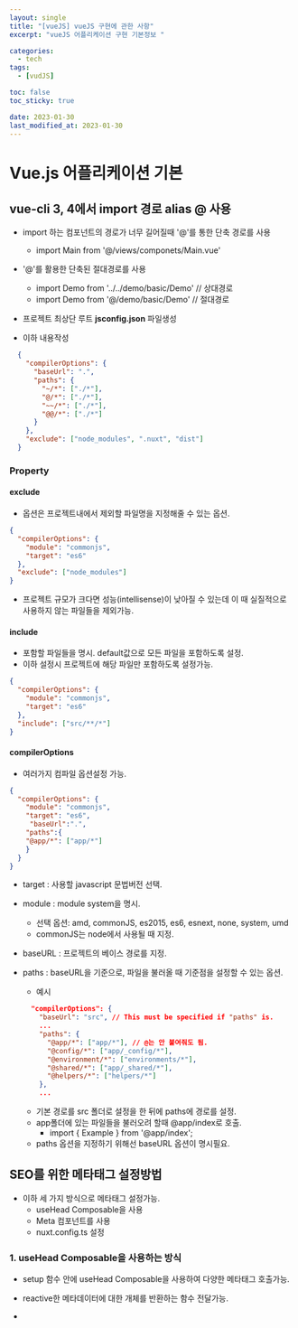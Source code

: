 ```yaml
---
layout: single
title: "[vueJS] vueJS 구현에 관한 사항"
excerpt: "vueJS 어플리케이션 구현 기본정보 "

categories:
  - tech
tags:
  - [vudJS]

toc: false
toc_sticky: true

date: 2023-01-30
last_modified_at: 2023-01-30
---
```


# Vue.js 어플리케이션 기본

## vue-cli 3, 4에서 import 경로 alias @ 사용

- import 하는 컴포넌트의 경로가 너무 길어질때 '@'를 통한 단축 경로를 사용
  - import Main from '@/views/componets/Main.vue'
- '@'를 활용한 단축된 절대경로를 사용
  - import Demo from '../../demo/basic/Demo' // 상대경로
  - import Demo from '@/demo/basic/Demo'	 // 절대경로

- 프로젝트 최상단 루트 **jsconfig.json** 파일생성
- 이하 내용작성

```json
  {
    "compilerOptions": {
      "baseUrl": ".",
      "paths": {
        "~/*": ["./*"],
        "@/*": ["./*"],
        "~~/*": ["./*"],
        "@@/*": ["./*"]
      }
    },
    "exclude": ["node_modules", ".nuxt", "dist"]
  }
```

### Property

#### exclude
- 옵션은 프로젝트내에서 제외할 파일명을 지정해줄 수 있는 옵션.

```json
{
  "compilerOptions": {
    "module": "commonjs",
    "target": "es6"
  },
  "exclude": ["node_modules"]
}
```

- 프로젝트 규모가 크다면 성능(intellisense)이 낮아질 수 있는데 이 때 실질적으로 사용하지 않는 파일들을 제외가능.

#### include
- 포함할 파일들을 명시. default값으로 모든 파일을 포함하도록 설정.
- 이하 설정시 프로젝트에 해당 파일만 포함하도록 설정가능.

```json
{
  "compilerOptions": {
    "module": "commonjs",
    "target": "es6"
  },
  "include": ["src/**/*"]
}
```

#### compilerOptions
- 여러가지 컴파일 옵션설정 가능.

```json
{
  "compilerOptions": {
    "module": "commonjs",
    "target": "es6",
     "baseUrl":".",
    "paths":{
    "@app/*": ["app/*"]
    }
  }
}
```

- target : 사용할 javascript 문법버전 선택.
- module : module system을 명시.
  - 선택 옵션: amd, commonJS, es2015, es6, esnext, none, system, umd
  - commonJS는 node에서 사용될 때 지정.
- baseURL : 프로젝트의 베이스 경로를 지정.
- paths : baseURL을 기준으로, 파일을 불러올 때 기준점을 설정할 수 있는 옵션.
  - 예시

  ```json
    "compilerOptions": {
      "baseUrl": "src", // This must be specified if "paths" is.
      ...
      "paths": {
        "@app/*": ["app/*"], // @는 안 붙여줘도 됨.
        "@config/*": ["app/_config/*"],
        "@environment/*": ["environments/*"],
        "@shared/*": ["app/_shared/*"],
        "@helpers/*": ["helpers/*"]
      },
      ...
  ```        

  - 기본 경로를 src 폴더로 설정을 한 뒤에 paths에 경로를 설정.
  - app폴더에 있는 파일들을 불러오려 할때 @app/index로 호출.
    - import { Example } from '@app/index';
  - paths 옵션을 지정하기 위해선 baseURL 옵션이 명시필요.

## SEO를 위한 메타태그 설정방법
- 이하 세 가지 방식으로 메타태그 설정가능.
  - useHead Composable을 사용
  - Meta 컴포넌트를 사용
  - nuxt.config.ts 설정

### 1. useHead Composable을 사용하는 방식
- setup 함수 안에 useHead Composable을 사용하여 다양한 메타태그 호출가능.
- reactive한 메타데이터에 대한 개체를 반환하는 함수 전달가능.

- <script setup> 에서 Route를 이용하여 매개변수를 받고
- viewProduct 함수를 호출합니다. (하단에 다른 파일에 모듈화된 viewProduct 함수)
- 함수를 통해 받아온 data 를 useHead Composable을 통해 동적으로 적용.

#### 설정방법

```javascript
<script setup>
  import {useHead, useRoute} from "nuxt3/app";
  import {viewProduct} from "../../useFetch";

  const route = useRoute()
  const { data } = await viewProduct(route.params.productId)

  useHead({
    meta: [
      { name: '상품이름', content: JSON.stringify(data.value.name) },
      { name: '상품내용', content: JSON.stringify(data.value) },
      { name: '상품등록일', content: JSON.stringify(data.value.registerDate) }
    ]
  })
</script>
```

- viewProduct 함수

```javascript
  function viewProduct(data) {
      const url = baseURL+'product/'+data
      return useAsyncData('product', () => $fetch(url))
  }
```

- 페이지 호출 시

```html
  <head >
    <meta name="상품이름" content="&quot;과자&quot;">
    <meta name="상품내용" content="{&quot;productId&quot;:5,&quot;name&quot;:&quot;과자&quot;,&quot;price&quot;:1000,&quot;content&quot;:&quot;달달한 과자&quot;,&quot;stock&quot;:100,&quot;categoryId&quot;:1000,&quot;registerDate&quot;:&quot;2022-04-21T09:36:50.572317&quot;}">
    <meta name="상품등록일" content="&quot;2022-04-21T09:36:50.572317&quot;">
  </head>
```
 

 

### 2. Meta 컴포넌트를 사용하는 방식

- Nuxt는 메타데이터를 조작할 수 있게 컴포넌트를 제공.
- 컴포넌트 이름은 HTML의 기본적인 element와 일치하므로 템플릿에서 대문자로 시작으로 구분.

>   
> <Title> <Base> <Script> <Style> <Meta> <Link> <Body> <Html> <Head>  
>   

#### 설정방법

- <script setup> 에서 Route를 이용하여 매개변수를 받고
- viewProduct 함수를 호출. 

```javascript
  <script setup>
    import {useRoute} from "nuxt3/app";
    import {viewProduct} from "../../useFetch";

    const route = useRoute()
    const { data } = await viewProduct(route.params.productId)
  </script>
```

- viewProduct 함수

```javascript
  function viewProduct(data) {
    const url = baseURL+'product/'+data
    return useFetch(url);
  }
```

- 받아온 데이터를 Meta 컴포넌트에 동적으로 적용

```html
  <Head>
    <Title>titleHeadTest</Title>
    <Meta name="productId" :content='JSON.stringify(data.productId)'/>
    <Meta name="productName" :content='data.name'/>
    <Meta name="productPrice" :content='JSON.stringify(data.price)'/>
    <Meta name="productContent" :content='data.content'/>
    <Meta name="productStock" :content='JSON.stringify(data.stock)'/>
    <Meta name="productCategoryId" :content='JSON.stringify(data.categoryId)'/>
    <Meta name="productRegisterDate" :content='data.registerDate'/>
  </Head>
```

- 페이지 호출 시

```html
  <!DOCTYPE html>
  <html  data-head-attrs="">

  <head >
    <title>titleHeadTest</title>
    <meta charset="utf-8">
    <meta name="viewport" content="width=device-width, initial-scale=1">
    <meta name="companyName" content="plateer">
    <meta name="teamName" content="EC1">
    <meta name="projectName" content="nuxt3">
    <meta name="productId" content="5">
    <meta name="productName" content="&quot;과자&quot;">
    <meta name="productPrice" content="1000">
    <meta name="productContent" content="&quot;달달한 과자&quot;">
    <meta name="productStock" content="100">
    <meta name="productCategoryId" content="1000">
    <meta name="productRegisterDate" content="&quot;2022-04-21T09:36:50.572317&quot;">​
 ```

### 3. nuxt.config.ts 설정 방식
- /nuxt.config.ts 파일에 아래와 같이 설정.

```javascript
  import { defineNuxtConfig } from 'nuxt3'

  // https://v3.nuxtjs.org/docs/directory-structure/nuxt.config
  export default defineNuxtConfig({
    app: {
      head: {
        meta: [
          { name: 'companyName', content: 'ABCD'},
          { name: 'teamName', content: 'KKK'},
          { name: 'projectName', content: 'Nuxt3'}
        ]
      }
    }
  })
```

- 설정한 메타 데이터를 앱 전역적으로 확인가능.

```html
  <head >
    <meta name="companyName" content="ABCD">
    <meta name="teamName" content="KKK">
    <meta name="projectName" content="nuxt3">
  </head>
```

##### 참고문서: https://v3.nuxtjs.org/guide/features/head-management



<details>
  <summary>Exp.</summary>  
  <pre>

  </pre>
</details>